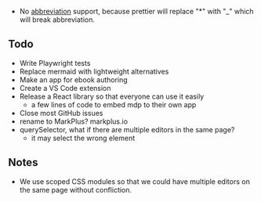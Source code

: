 - No [abbreviation](https://michelf.ca/projects/php-markdown/extra/#abbr) support, because prettier will replace "\*" with "\_" which will break abbreviation.

## Todo

- Write Playwright tests
- Replace mermaid with lightweight alternatives
- Make an app for ebook authoring
- Create a VS Code extension
- Release a React library so that everyone can use it easily
  - a few lines of code to embed mdp to their own app
- Close most GitHub issues
- rename to MarkPlus? markplus.io
- querySelector, what if there are multiple editors in the same page?
  - it may select the wrong element

## Notes

- We use scoped CSS modules so that we could have multiple editors on the same page without confliction.
